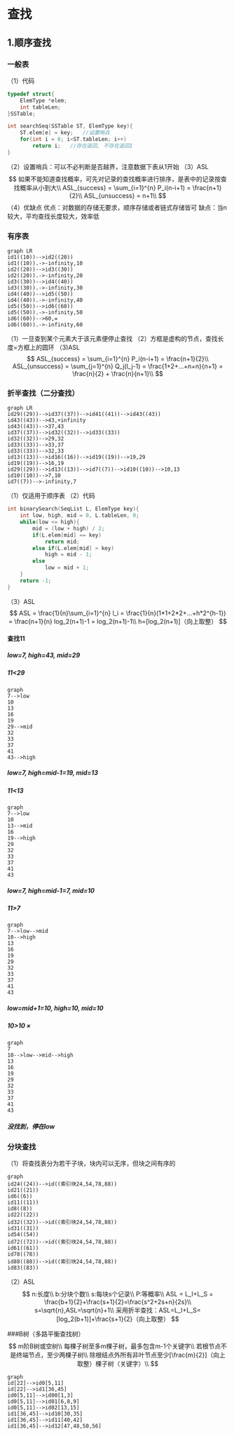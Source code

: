 # 查找
## 1.顺序查找
### 一般表
（1）代码
```c++
typedef struct{
    ElemType *elem;
    int tableLen;
}SSTable;

int searchSeq(SSTable ST, ElemType key){
    ST.elem[e] = key;   //设置哨兵
    for(int i = 0; i<ST.tableLen; i++)
        return i;   //存在返回, 不存在返回1
}
```
（2）设置哨兵：可以不必判断是否越界，注意数据下表从1开始
（3）ASL
$$
如果不能知道查找概率，可先对记录的查找概率进行排序，是表中的记录按查找概率从小到大\\
ASL_{success} = \sum_{i=1}^{n} P_i(n-i+1) = \frac{n+1}{2}\\
ASL_{unsuccess} = n+1\\
$$
（4）优缺点
优点：对数据的存储无要求，顺序存储或者链式存储皆可
缺点：当n较大，平均查找长度较大，效率低

### 有序表

```mermaid
graph LR
id1((10))-->id2((20))
id1((10)).->-infinity,10
id2((20))-->id3((30))
id2((20)).->-infinity,20
id3((30))-->id4((40))
id3((30)).->-infinity,30
id4((40))-->id5((50))
id4((40)).->-infinity,40
id5((50))-->id6((60))
id5((50)).->-infinity,50
id6((60))-->60,=
id6((60)).->-infinity,60
```
（1）一旦查到某个元素大于该元素便停止查找
（2）方框是虚构的节点，查找长度=方框上的圆环
（3)ASL
$$
ASL_{success} = \sum_{i=1}^{n} P_i(n-i+1) = \frac{n+1}{2}\\
ASL_{unsuccess} = \sum_{j=1}^{n} Q_j(l_j-1) =  \frac{1+2+...+n+n}{n+1} = \frac{n}{2} +  \frac{n}{n+1}\\
$$

### 折半查找（二分查找）
```mermaid
graph LR
id29((29))-->id37((37))-->id41((41))-->id43((43))
id43((43))-->43,+infinity
id43((43))-->37,43
id37((37))-->id32((32))-->id33((33))
id32((32))-->29,32
id33((33))-->33,37
id33((33))-->32,33
id13((13))-->id16((16))-->id19((19))-->19,29
id19((19))-->16,19
id29((29))-->id13((13))-->id7((7))-->id10((10))-->10,13
id10((10))-->7,10
id7((7))-->-infinity,7
```
（1）仅适用于顺序表
（2）代码
```c++
int binarySearch(SeqList L, ElemType key){
    int low, high, mid = 0, L.tableLen, 0;
    while(low <= high){
        mid = (low + high) / 2;
        if(L.elem[mid] == key)
            return mid;
        else if(L.elem[mid] > key)
            high = mid - 1;
        else
            low = mid + 1;
    }
    return -1;
}
```
（3）ASL
$$
ASL = \frac{1}{n}\sum_{i=1}^{n} l_i = \frac{1}{n}(1*1+2*2+...+h*2^{h-1}) = \frac{n+1}{n} log_2(n+1)-1 = log_2(n+1)-1\\
h=[log_2(n+1)]（向上取整）
$$
#### 查找11
##### low=7, high=43, mid=29
##### 11<29
```mermaid
graph 
7-->low
10
13
16
19
29-->mid
32
33
37
41
43-->high

```
##### low=7, high=mid-1=19, mid=13
##### 11<13
```mermaid
graph 
7-->low
10
13-->mid
16
19-->high
29
32
33
37
41
43

```

##### low=7, high=mid-1=7, mid=10
##### 11>7
```mermaid
graph 
7-->low-->mid
10-->high
13
16
19
29
32
33
37
41
43

```
##### low=mid+1=10, high=10, mid=10
##### 10>10 ×
```mermaid
graph 
7
10-->low-->mid-->high
13
16
19
29
32
33
37
41
43

```
##### 没找到，停在low
### 分块查找
（1）将查找表分为若干子块，块内可以无序，但块之间有序的

```mermaid
graph 
id24((24))-->id((索引块24,54,78,88))
id21((21))
id6((6))
id11((11))
id8((8))
id22((22))
id32((32))-->id((索引块24,54,78,88))
id31((31))
id54((54))
id72((72))-->id((索引块24,54,78,88))
id61((61))
id78((78))
id88((88))-->id((索引块24,54,78,88))
id83((83))

```
（2）ASL
$$
n:长度\\
b:分块个数\\
s:每块s个记录\\
P:等概率\\
ASL = L_I+L_S = \frac{b+1}{2}+\frac{s+1}{2}=\frac{s^2+2s+n}{2s}\\
s=\sqrt{n},ASL=\sqrt{n}+1\\
采用折半查找：ASL=L_I+L_S=[log_2(b+1)]+\frac{s+1}{2}（向上取整）
$$

###B树（多路平衡查找树）
$$
m阶B树或空树\\
每棵子树至多m棵子树，最多包含m-1个关键字\\
若根节点不是终端节点，至少两棵子树\\
除根结点外所有非叶节点至少[\frac{m}{2}]（向上取整）棵子树（关键字）\\
$$

```mermaid
graph 
id[22]-->id0[5,11]
id[22]-->id1[36,45]
id0[5,11]-->id00[1,3]
id0[5,11]-->id01[6,8,9]
id0[5,11]-->id02[13,15]
id1[36,45]-->id10[30,35]
id1[36,45]-->id11[40,42]
id1[36,45]-->id12[47,48,50,56]
```